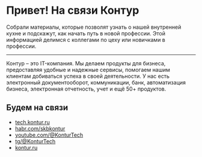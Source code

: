 # Привет! На связи Контур

Собрали материалы, которые позволят узнать о нашей внутренней кухне и подскажут, как начать путь в новой профессии. Этой информацией делимся с коллегами по цеху или новичками в профессии.

---

Контур – это IT-компания. Мы делаем продукты для бизнеса, предоставляя удобные и надежные сервисы, помогаем нашим клиентам добиваться успеха в своей деятельности. У нас есть электронный документооборот, коммуникации, банк, автоматизация бизнеса, электронная отчетность, учет и ещё 50+ продуктов.

## Будем на связи

- [tech.kontur.ru](https://tech.kontur.ru)
- [habr.com/skbkontur](https://habr.com/ru/companies/skbkontur)
- [youtube.com/@KonturTech](https://youtube.com/@KonturTech)
- [tg/@KonturTech](https://t.me/KonturTech)
- [kontur.ru](https://kontur.ru)
